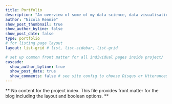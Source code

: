 ```yaml
---
title: Portfolio
description: "An overview of some of my data science, data visualisation, and interactive dashboard projects."
author: "Nicola Rennie"
show_post_thumbnail: true
show_author_byline: false
show_post_date: false
type: portfolio
# for listing page layout
layout: list-grid # list, list-sidebar, list-grid

# set up common front matter for all individual pages inside project/
cascade:    
  show_author_byline: true
  show_post_date: true
  show_comments: false # see site config to choose Disqus or Utterances
---
```


** No content for the project index. This file provides front matter for the blog including the layout and boolean options. **
